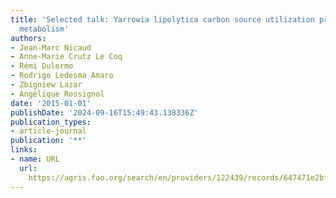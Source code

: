 ```yaml
---
title: 'Selected talk: Yarrowia lipolytica carbon source utilization profile and lipid
  metabolism'
authors:
- Jean-Marc Nicaud
- Anne-Marie Crutz Le Coq
- Rémi Dulermo
- Rodrigo Ledesma Amaro
- Zbigniew Lazar
- Angélique Rossignol
date: '2015-01-01'
publishDate: '2024-09-16T15:49:43.138336Z'
publication_types:
- article-journal
publication: '**'
links:
- name: URL
  url: 
    https://agris.fao.org/search/en/providers/122439/records/647471e2bf943c8c7982203e
---
```

